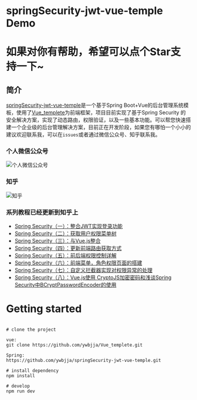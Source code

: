 # springSecurity-jwt-vue-temple Demo
# 如果对你有帮助，希望可以点个Star支持一下~
## 简介
[springSecurity-jwt-vue-temple](https://github.com/ywbjja/springSecurity-jwt-vue-temple)是一个基于Spring Boot+Vue的后台管理系统模板，使用了[Vue_templete](https://github.com/ywbjja/Vue_templete)为前端框架，项目目前实现了基于Spring Security 的安全解决方案，实现了动态路由，权限验证，以及一些基本功能。可以帮您快速搭建一个企业级的后台管理解决方案，目前正在开发阶段，如果您有哪怕一个小小的建议欢迎联系我，可以在`issues`或者通过微信公众号、知乎联系我。
### 个人微信公众号
![个人微信公众号](https://i.imgur.com/9cdsEWT.jpg)

### 知乎
![知乎](https://i.imgur.com/2RtBYZm.png)

### 系列教程已经更新到知乎上

- [Spring Security（一）：整合JWT实现登录功能](https://zhuanlan.zhihu.com/p/54844487)
- [Spring Security（二）：获取用户权限菜单树](https://zhuanlan.zhihu.com/p/54845240)
- [Spring Security（三）：与Vue.js整合](https://zhuanlan.zhihu.com/p/54845426)
- [Spring Security（四）：更新前端路由获取方式](https://zhuanlan.zhihu.com/p/55203657)
- [Spring Security（五）：前后端权限控制详解](https://zhuanlan.zhihu.com/p/55392971)
- [Spring Security（六）：前端菜单，角色权限页面的搭建](https://zhuanlan.zhihu.com/p/55823589)
- [Spring Security（七）：自定义拦截器实现对权限异常的处理](https://zhuanlan.zhihu.com/p/55900345)
- [Spring Security（八）：Vue.js使用 CryptoJS加密密码和浅谈Spring Security中BCryptPasswordEncoder的使用](https://zhuanlan.zhihu.com/p/56252316)


# Getting started

```

# clone the project

vue:
git clone https://github.com/ywbjja/Vue_templete.git

Spring:
https://github.com/ywbjja/springSecurity-jwt-vue-temple.git
	
# install dependency
npm install
	
# develop
npm run dev
	
```
